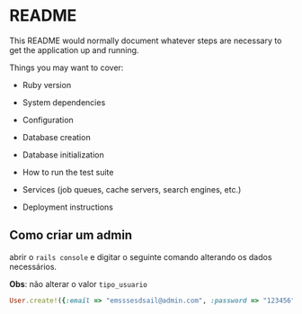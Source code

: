 # README

This README would normally document whatever steps are necessary to get the
application up and running.

Things you may want to cover:

* Ruby version

* System dependencies

* Configuration

* Database creation

* Database initialization

* How to run the test suite

* Services (job queues, cache servers, search engines, etc.)

* Deployment instructions


## Como criar um admin

abrir o `rails console` e digitar o seguinte comando alterando os dados necessários.

**Obs**:  não alterar o valor `tipo_usuario`

```ruby
User.create!({:email => "emsssesdsail@admin.com", :password => "123456", :tipo_usuario => :admin })
```